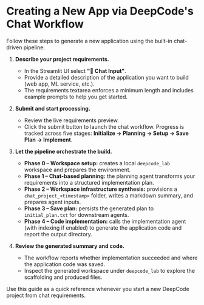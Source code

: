# Creating a New App via DeepCode's Chat Workflow

Follow these steps to generate a new application using the built-in chat-driven pipeline:

1. **Describe your project requirements.**
   - In the Streamlit UI select **"💬 Chat Input"**.
   - Provide a detailed description of the application you want to build (web app, ML service, etc.).
   - The requirements textarea enforces a minimum length and includes example prompts to help you get started.

2. **Submit and start processing.**
   - Review the live requirements preview.
   - Click the submit button to launch the chat workflow. Progress is tracked across five stages: **Initialize → Planning → Setup → Save Plan → Implement**.

3. **Let the pipeline orchestrate the build.**
   - **Phase 0 – Workspace setup:** creates a local `deepcode_lab` workspace and prepares the environment.
   - **Phase 1 – Chat-based planning:** the planning agent transforms your requirements into a structured implementation plan.
   - **Phase 2 – Workspace infrastructure synthesis:** provisions a `chat_project_<timestamp>` folder, writes a markdown summary, and prepares agent inputs.
   - **Phase 3 – Save plan:** persists the generated plan to `initial_plan.txt` for downstream agents.
   - **Phase 4 – Code implementation:** calls the implementation agent (with indexing if enabled) to generate the application code and report the output directory.

4. **Review the generated summary and code.**
   - The workflow reports whether implementation succeeded and where the application code was saved.
   - Inspect the generated workspace under `deepcode_lab` to explore the scaffolding and produced files.

Use this guide as a quick reference whenever you start a new DeepCode project from chat requirements.
